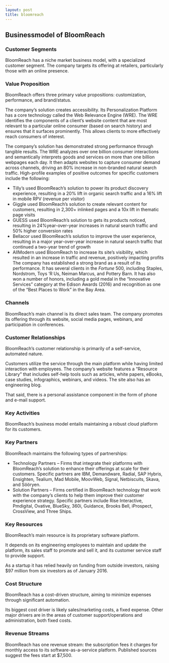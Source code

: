 ```yaml
---
layout: post
title: bloomreach
---
```


Businessmodel of BloomReach
----------------------------

### Customer Segments

BloomReach has a niche market business model, with a specialized customer segment. The company targets its offering at retailers, particularly those with an online presence.

### Value Proposition

BloomReach offers three primary value propositions: customization, performance, and brand/status.

The company’s solution creates accessibility. Its Personalization Platform has a core technology called the Web Relevance Engine (WRE). The WRE identifies the components of a client’s website content that are most relevant to a particular online consumer (based on search history) and ensures that it surfaces prominently. This allows clients to more effectively reach consumers of interest.

The company’s solution has demonstrated strong performance through tangible results. The WRE analyzes over one billion consumer interactions and semantically interprets goods and services on more than one billion webpages each day. It then adapts websites to capture consumer demand across channels, driving an 80% increase in non-branded natural search traffic. High-profile examples of positive outcomes for specific customers include the following:

 * Tilly’s used BloomReach’s solution to power its product discovery experience, resulting in a 20% lift in organic search traffic and a 16% lift in mobile RPV (revenue per visitor)
* Giggle used BloomReach’s solution to create relevant content for customers, resulting in 2,300+ inlinked pages and a 10x lift in thematic page visits
* GUESS used BloomReach’s solution to gets its products noticed, resulting in 24%year-over-year increases in natural search traffic and 50% higher conversion rates
* Bellacor used BloomReach’s solution to improve the user experience, resulting in a major year-over-year increase in natural search traffic that continued a two-year trend of growth
* AllModern used BloomReach to increase its site’s visibility, which resulted in an increase in traffic and revenue, positively impacting profits
 The company has established a strong brand as a result of its performance. It has several clients in the *Fortune* 500, including Staples, Nordstrom, Toys ‘R Us, Neiman Marcus, and Pottery Barn. It has also won a number of honors, including a gold medal in the “Innovative Services” category at the Edison Awards (2016) and recognition as one of the “Best Places to Work” in the Bay Area.

### Channels

BloomReach’s main channel is its direct sales team. The company promotes its offering through its website, social media pages, webinars, and participation in conferences.

### Customer Relationships

BloomReach’s customer relationship is primarily of a self-service, automated nature.

Customers utilize the service through the main platform while having limited interaction with employees. The company’s website features a “Resource Library” that includes self-help tools such as articles, white papers, eBooks, case studies, infographics, webinars, and videos. The site also has an engineering blog.

That said, there is a personal assistance component in the form of phone and e-mail support.

### Key Activities

BloomReach’s business model entails maintaining a robust cloud platform for its customers.

### Key Partners

BloomReach maintains the following types of partnerships:

 * Technology Partners – Firms that integrate their platforms with BloomReach’s solution to enhance their offerings at scale for their customers. Specific partners are IBM, Demandware, Radial, SAP Hybris, Ensighten, Tealium, Mad Mobile, MoovWeb, Signal, Netbiscuits, Skava, and Sööryen.
* Solution Partners – Firms certified in BloomReach technology that work with the company’s clients to help them improve their customer experience strategy. Specific partners include Rise Interactive, Pmdigital, Ovative, BlueSky, 360i, Guidance, Brooks Bell, iProspect, CrossView, and Three Ships.
 ### Key Resources

BloomReach’s main resource is its proprietary software platform.

It depends on its engineering employees to maintain and update the platform, its sales staff to promote and sell it, and its customer service staff to provide support.

As a startup it has relied heavily on funding from outside investors, raising $97 million from six investors as of January 2016.

### Cost Structure

BloomReach has a cost-driven structure, aiming to minimize expenses through significant automation.

Its biggest cost driver is likely sales/marketing costs, a fixed expense. Other major drivers are in the areas of customer support/operations and administration, both fixed costs.

### Revenue Streams

BloomReach has one revenue stream: the subscription fees it charges for monthly access to its software-as-a-service platform. Published sources suggest the fees start at $7,500.
